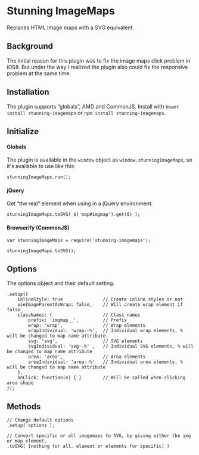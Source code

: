 # Stunning ImageMaps
Replaces HTML Image maps with a SVG equivalent.

## Background
The initial reason for this plugin was to fix the image maps click problem in iOS8. But under the way I realized the plugin also could fix the responsive problem at the same time.

## Installation
The plugin supports ”globals”, AMD and CommonJS. Install with `bower install stunning-imagemaps` or `npm install stunning-imagemaps`.

## Initialize

#### Globals
The plugin is available in the `window` object as `window.stunningImageMaps`, so it's available to use like this:


```
stunningImageMaps.run();
```

#### jQuery
Get “the real“ element when using in a jQuery environment.

```
stunningImageMaps.toSVG( $('map#imgmap').get(0) );
```

#### Browserify (CommonJS)
```
var stunningImageMaps = require('stunning-imagemaps');

stunningImageMaps.toSVG();
```
## Options
The options object and their default setting.

```
.setup({
	inlineStyle: true	 			// Create inline styles or not
	useImageParentAsWrap: false,	// Will create wrap element if false
	classNames: {					// Class names
		prefix: 'imgmap__', 		// Prefix
		wrap: 'wrap',				// Wrap elements
		wrapIndividual: 'wrap--%',	// Individual wrap elements, % will be changed to map name attribute
		svg: 'svg',					// SVG elements
		svgIndividual: 'svg--%'	,	// Individual SVG elements, % will be changed to map name attribute
		area: 'area',				// Area elements
		areaIndividual: 'area--%'	// Individual area elements, % will be changed to map name attribute
	},
	onClick: function(e) { }		// Will be called when clicking area shape
});
```
## Methods

```
// Change default options
.setup( options );

// Convert specific or all imagemaps to SVG, by giving either the img or map element.
.toSVG( [nothing for all, element or elements for specific] )
```